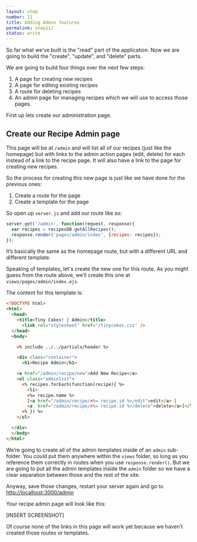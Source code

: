 ```yaml
---
layout: step
number: 11
title: Adding Admin features
permalink: step11/
status: write
---
```


So far what we’ve built is the "read" part of the application.  Now we are going to build the "create", "update", and "delete" parts.

We are going to build four things over the next few steps:

1. A page for creating new recipes
2. A page for editing existing recipes
3. A route for deleting recipes
4. An admin page for managing recipes which we will use to access those pages.

First up lets create our administration page.

## Create our Recipe Admin page

This page will be at `/admin` and will list all of our recipes (just like the homepage) but with links to the admin action pages (edit, delete) for each instead of a link to the recipe page.  It will also have a link to the page for creating new recipes.

So the process for creating this new page is just like we have done for the previous ones:

1. Create a route for the page
2. Create a template for the page

So open up `server.js` and add our route like so:

```javascript
server.get('/admin', function(request, response){
  var recipes = recipesDB.getAllRecipes();
  response.render('pages/admin/index', {recipes: recipes});
});
```

It’s basically the same as the homepage route, but with a different URL and different template.

Speaking of templates, let's create the new one for this route.  As you might guess from the route above, we’ll create this one at `views/pages/admin/index.ejs`. 

The content for this template is:

```html
<!DOCTYPE html>
<html>
  <head>
    <title>Tiny Cakes! | Admin</title>
      <link rel="stylesheet" href="/tinycakes.css" />
  </head>
  <body>

    <% include ../../partials/header %>

    <div class="container">
      <h1>Recipe Admin</h1>

    <a href="/admin/recipe/new">Add New Recipe</a>
    <ul class="adminlist">
      <% recipes.forEach(function(recipe){ %>
        <li>
        <%= recipe.name %>
        [<a href="/admin/recipe/<%= recipe.id %>/edit">edit</a> |
        <a  href="/admin/recipe/<%= recipe.id %>/delete">delete</a>]</li>
      <% }) %>
    </ul>

  </div>
  </body>
</html>
```

We’re going to create all of the admin templates inside of an `admin` sub-folder.  You *could* put them anywhere within the `views` folder, so long as you reference them correctly in routes when you use `response.render()`. But we are going to put all the admin templates inside the `admin` folder so we have a clear separation between those and the rest of the site.

Anyway, save those changes, restart your server again and go to <http://localhost:3000/admin>

 Your recipe admin page will look like this:

[INSERT SCREENSHOT]

Of course none of the links in this page will work yet because we haven’t created those routes or templates.  
